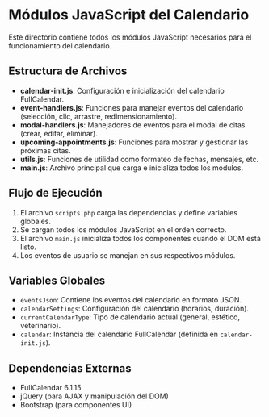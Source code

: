# Módulos JavaScript del Calendario

Este directorio contiene todos los módulos JavaScript necesarios para el funcionamiento del calendario.

## Estructura de Archivos

- **calendar-init.js**: Configuración e inicialización del calendario FullCalendar.
- **event-handlers.js**: Funciones para manejar eventos del calendario (selección, clic, arrastre, redimensionamiento).
- **modal-handlers.js**: Manejadores de eventos para el modal de citas (crear, editar, eliminar).
- **upcoming-appointments.js**: Funciones para mostrar y gestionar las próximas citas.
- **utils.js**: Funciones de utilidad como formateo de fechas, mensajes, etc.
- **main.js**: Archivo principal que carga e inicializa todos los módulos.

## Flujo de Ejecución

1. El archivo `scripts.php` carga las dependencias y define variables globales.
2. Se cargan todos los módulos JavaScript en el orden correcto.
3. El archivo `main.js` inicializa todos los componentes cuando el DOM está listo.
4. Los eventos de usuario se manejan en sus respectivos módulos.

## Variables Globales

- `eventsJson`: Contiene los eventos del calendario en formato JSON.
- `calendarSettings`: Configuración del calendario (horarios, duración).
- `currentCalendarType`: Tipo de calendario actual (general, estético, veterinario).
- `calendar`: Instancia del calendario FullCalendar (definida en `calendar-init.js`).

## Dependencias Externas

- FullCalendar 6.1.15
- jQuery (para AJAX y manipulación del DOM)
- Bootstrap (para componentes UI) 